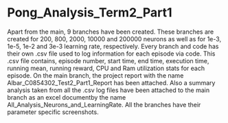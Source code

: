 # Pong_Analysis_Term2_Part1
Apart from the main, 9 branches have been created.
These branches are created for 200, 800, 2000, 10000 and 200000 neurons as well as for 1e-3, 1e-5, 1e-2 and 3e-3 learning rate, respectively.
Every branch and code has their own .csv file used to log information for each episode via code. This .csv file contains, episode number, start time, end time, execution time, running mean, running reward, CPU and Ram utilization stats for each episode.
On the main branch, the project report with the name Albar_C0854302_Test2_Part1_Report has been attached. Also a summary analysis taken from all the .csv log files have been attached to the main branch as an excel documentby the name All_Analysis_Neurons_and_LearningRate.
All the branches have their parameter specific screenshots. 

